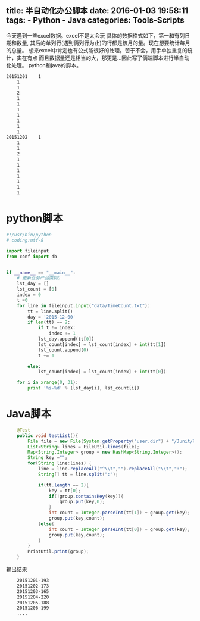 title: 半自动化办公脚本
date: 2016-01-03 19:58:11
tags:
    - Python
    - Java
categories: Tools-Scripts
---
今天遇到一些excel数据。excel不是太会玩 具体的数据格式如下，第一和有列日期和数量,
其后的单列行(遇到俩列行为止)的行都是该月的量。现在想要统计每月的总量。
想来excel中肯定也有公式能很好的处理。苦于不会，用手单独重复的统计，实在有点
而且数据量还是相当的大，那更是...因此写了俩端脚本进行半自动化处理。
python和java的脚本。

```bash
20151201	1
	1
	1
	2
	1
	1
	1
	1
	1
	1
	1
20151202	1
	1
	1
	2
	1
	1
	1
	1
	1
	1
	1
```
# python脚本
```python
#!/usr/bin/python
# coding:utf-8

import fileinput
from conf import db


if __name__ == "__main__":
    # 更新业务产品类别b
    lst_day = []
    lst_count = [0]
    index = 0
    t =0
    for line in fileinput.input("data/TimeCount.txt"):
        tt = line.split()
        day = '2015-12-00'
        if len(tt) == 2:
            if t != index:
                index += 1
            lst_day.append(tt[0])
            lst_count[index] = lst_count[index] + int(tt[1])
            lst_count.append(0)
            t += 1

        else:
            lst_count[index] = lst_count[index] + int(tt[0])

    for i in xrange(0, 31):
        print '%s-%d' % (lst_day[i], lst_count[i])

```

# Java脚本
```java
	@Test
    public void testList(){
        File file = new File(System.getProperty("user.dir") + "/Junit/Resource/TimeCount.txt");
        List<String> lines = FileUtil.lines(file);
        Map<String,Integer> group = new HashMap<String,Integer>();
        String key ="";
        for(String line:lines) {
            line = line.replaceAll("^\\t","").replaceAll("\\t",":");
            String[] tt = line.split(":");

            if(tt.length == 2){
                key = tt[0];
                if(!group.containsKey(key)){
                    group.put(key,0);
                }
                int count = Integer.parseInt(tt[1]) + group.get(key);
                group.put(key,count);
            }else{
                int count = Integer.parseInt(tt[0]) + group.get(key);
                group.put(key,count);
            }
        }
        PrintUtil.print(group);
    }
```
输出结果
```bash
	20151201-193
	20151202-173
	20151203-165
	20151204-220
	20151205-188
	20151206-199
	....
```